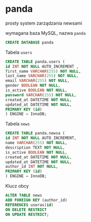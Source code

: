 # panda
prosty system zarządzania newsami

 wymagana baza MySQL, nazwa `panda`
 ```SQL
 CREATE DATABASE panda
 ```
 
 Tabela `users`
 ```SQL
 CREATE TABLE panda.users ( 
 id INT NOT NULL AUTO_INCREMENT , 
 first_name VARCHAR(255) NOT NULL, 
 last_name VARCHAR(255) NOT NULL, 
 email VARCHAR(255) NOT NULL, 
 gender BOOLEAN NOT NULL, 
 is_active BOOLEAN NOT NULL, 
 password VARCHAR(255) NOT NULL, 
 created_at DATETIME NOT NULL, 
 updated_at DATETIME NOT NULL, 
 PRIMARY KEY (id)
 ) ENGINE = InnoDB;
 ```
 
 Tabela `news`
 ```SQL
 CREATE TABLE panda.newsa ( 
 id INT NOT NULL AUTO_INCREMENT, 
 name VARCHAR(255) NOT NULL, 
 description TEXT NOT NULL, 
 is_active BOOLEAN NOT NULL, 
 created_at DATETIME NOT NULL, 
 updated_at DATETIME NOT NULL, 
 author_id INT NOT NULL, 
 PRIMARY KEY (id)
 ) ENGINE = InnoDB;
 ```
 
 Klucz obcy
 ```SQL
 ALTER TABLE news
 ADD FOREIGN KEY (author_id) 
 REFERENCES useras(id) 
 ON DELETE RESTRICT 
 ON UPDATE RESTRICT;
 ```
